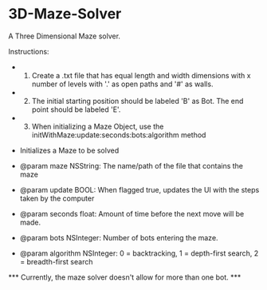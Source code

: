 3D-Maze-Solver
==============
A Three Dimensional Maze solver.

Instructions: 
- 1. Create a .txt file that has equal length and width dimensions with x number of levels with '.' as open paths and '#' as walls.
- 2. The initial starting position should be labeled 'B' as Bot. The end point should be labeled 'E'.
- 3. When initializing a Maze Object, use the initWithMaze:update:seconds:bots:algorithm method 
 

 - Initializes a Maze to be solved
 - @param maze NSString: The name/path of the file that contains the maze
 - @param update BOOL: When flagged true, updates the UI with the steps taken by the computer
 - @param seconds float: Amount of time before the next move will be made.
 - @param bots NSInteger: Number of bots entering the maze.
 - @param algorithm NSInteger: 0 = backtracking, 1 = depth-first search, 2 = breadth-first search
 
 *** Currently, the maze solver doesn't allow for more than one bot. ***
